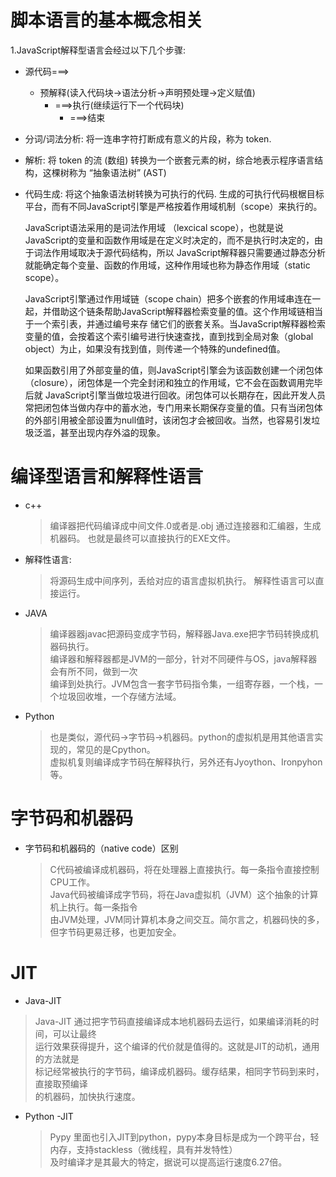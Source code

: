 ﻿# 脚本语言的基本概念相关

1.JavaScript解释型语言会经过以下几个步骤:
- 源代码===>
  - 预解释(读入代码块->语法分析->声明预处理->定义赋值)
    - ===>执行(继续运行下一个代码块)
      - ===>结束

- 分词/词法分析: 将一连串字符打断成有意义的片段，称为 token.  
- 解析: 将 token 的流 (数组) 转换为一个嵌套元素的树，综合地表示程序语言结构，这棵树称为 “抽象语法树” (AST)  
- 代码生成: 将这个抽象语法树转换为可执行的代码. 生成的可执行代码根椐目标平台，而有不同JavaScript引擎是严格按着作用域机制（scope）来执行的。
  
  JavaScript语法采用的是词法作用域 （lexcical scope），也就是说JavaScript的变量和函数作用域是在定义时决定的，而不是执行时决定的，由于词法作用域取决于源代码结构，所以 JavaScript解释器只需要通过静态分析就能确定每个变量、函数的作用域，这种作用域也称为静态作用域（static scope）。
   
  JavaScript引擎通过作用域链（scope chain）把多个嵌套的作用域串连在一起，并借助这个链条帮助JavaScript解释器检索变量的值。这个作用域链相当于一个索引表，并通过编号来存 储它们的嵌套关系。当JavaScript解释器检索变量的值，会按着这个索引编号进行快速查找，直到找到全局对象（global object）为止，如果没有找到值，则传递一个特殊的undefined值。

  如果函数引用了外部变量的值，则JavaScript引擎会为该函数创建一个闭包体（closure），闭包体是一个完全封闭和独立的作用域，它不会在函数调用完毕后就
JavaScript引擎当做垃圾进行回收。闭包体可以长期存在，因此开发人员常把闭包体当做内存中的蓄水池，专门用来长期保存变量的值。只有当闭包体的外部引用被全部设置为null值时，该闭包才会被回收。当然，也容易引发垃圾泛滥，甚至出现内存外溢的现象。


# 编译型语言和解释性语言
- c++
  >编译器把代码编译成中间文件.0或者是.obj
  通过连接器和汇编器，生成机器码。  也就是最终可以直接执行的EXE文件。  

- 解释性语言:
  >将源码生成中间序列，丢给对应的语言虚拟机执行。 解释性语言可以直接运行。  

- JAVA
  >编译器器javac把源码变成字节码，解释器Java.exe把字节码转换成机器码执行。  
  编译器和解释器都是JVM的一部分，针对不同硬件与OS，java解释器会有所不同，做到一次    
  编译到处执行。JVM包含一套字节码指令集，一组寄存器，一个栈，一个垃圾回收堆，一个存储方法域。

- Python
  >也是类似，源代码→字节码→机器码。python的虚拟机是用其他语言实现的，常见的是Cpython。  
  虚拟机复则编译成字节码在解释执行，另外还有Jyoython、Ironpyhon等。

# 字节码和机器码
- 字节码和机器码的（native code）区别  
  >C代码被编译成机器码，将在处理器上直接执行。每一条指令直接控制CPU工作。  
  Java代码被编译成字节码，将在Java虚拟机（JVM）这个抽象的计算机上执行。每一条指令  
  由JVM处理，JVM同计算机本身之间交互。简尔言之，机器码快的多，但字节码更易迁移，也更加安全。  


# JIT
 - Java-JIT
  >Java-JIT 通过把字节码直接编译成本地机器码去运行，如果编译消耗的时间，可以让最终  
  运行效果获得提升，这个编译的代价就是值得的。这就是JIT的动机，通用的方法就是  
  标记经常被执行的字节码，编译成机器码。缓存结果，相同字节码到来时，直接取预编译  
  的机器码，加快执行速度。  

- Python -JIT
  >Pypy 里面也引入JIT到python，pypy本身目标是成为一个跨平台，轻内存，支持stackless（微线程，具有并发特性）  
  及时编译才是其最大的特定，据说可以提高运行速度6.27倍。  
